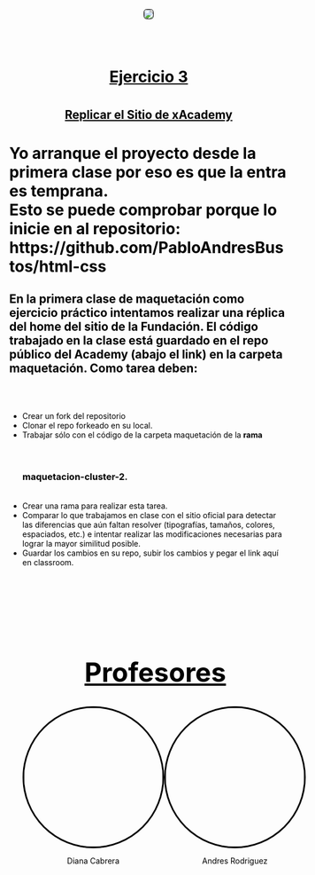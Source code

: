 <div style="display: flex; flex-direction: column; align-items: center;">
<img src="https://drive.google.com/uc?export=view&id=1QdVq3T3Ab1LW68y3YzaZ5LyemsJ0glon" style="border-radius: 30%; margin-bottom: 3rem; border: 1px solid black">
</div>
<div style="text-align: center">
    <h1 style="color: black; text-decoration: underline">Ejercicio 3<h1>
    <h2 style="color: black; text-decoration: underline; margin-bottom: 2rem"> Replicar el Sitio de xAcademy<h2>
</div>

<h1 style="text-align: left; color: black"><strong>Yo arranque el proyecto desde la primera clase por eso es que la entra es temprana.<br> Esto se puede comprobar porque lo inicie en al repositorio: https://github.com/PabloAndresBustos/html-css </strong></h1>

<h2 style="text-align: left; color: black">En la primera clase de maquetación como ejercicio práctico intentamos realizar una réplica del home del sitio de la Fundación. El código trabajado en la clase está guardado en el repo público del Academy (abajo el link) en la carpeta maquetación. Como tarea deben:</h2>
<br>
<br>
<div style="text-align: left; color: black">
    <ul>
        <li>Crear un fork del repositorio</li>
        <li>Clonar el repo forkeado en su local.</li>
        <li>Trabajar sólo con el código de la carpeta maquetación de la <strong>rama</strong></li>
        <br>
        <br>
        <h3><strong>maquetacion-cluster-2.</strong></h3>
        <br>
        <li>Crear una rama para realizar esta tarea.</li>
        <li>Comparar lo que trabajamos en clase con el sitio oficial para detectar las diferencias que aún faltan resolver (tipografías, tamaños, colores, espaciados, etc.) e intentar realizar las modificaciones necesarias para lograr la mayor similitud posible.</li>
        <li>Guardar los cambios en su repo, subir los cambios y pegar el link aquí en classroom.</li>
<div style="text-align: center; font-size: 24px">
    <h1 style="text-decoration: underline; color: black;  margin-top: 10rem">Profesores</h1>
</div>
<div style="display: flex; align-items: center; justify-content: space-around">
    <div style="display: flex; flex-direction: column; align-items: center; color: black">
        <img src="https://drive.google.com/uc?export=view&id=1iJWth66KYS7-U6hoKYgPE-DEQ0JFfsBT" style="border-radius: 50%; width: 250px; border: 3px solid black; float: left">
        <p>Diana Cabrera</p>
    </div>
    <div style="display: flex; flex-direction: column; align-items: center; color: black">
        <img src="https://drive.google.com/uc?export=view&id=1rtwYkshQVtyBv2QT3Dn0tG2hNCyLDaVi" style="border-radius: 50%; width: 250px; border: 3px solid black; float: rigth">
        <p>Andres Rodriguez</p>
    </div>
</div>